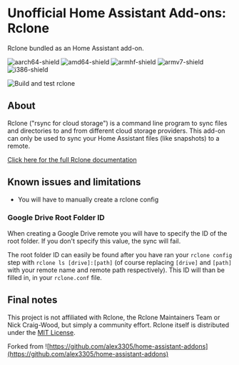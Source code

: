 # Unofficial Home Assistant Add-ons: Rclone

Rclone bundled as an Home Assistant add-on.

![aarch64-shield](https://img.shields.io/badge/aarch64-yes-green)
![amd64-shield](https://img.shields.io/badge/amd64-yes-green)
![armhf-shield](https://img.shields.io/badge/armhf-yes-green)
![armv7-shield](https://img.shields.io/badge/armv7-yes-green)
![i386-shield](https://img.shields.io/badge/i386-yes-green)

![Build and test rclone](https://github.com/alex3305/home-assistant-addons/workflows/Build%20and%20test%20rclone/badge.svg?branch=master)

## About

Rclone ("rsync for cloud storage") is a command line program to sync files and directories to and from different cloud storage providers. This add-on can only be used to sync your Home Assistant files (like snapshots) to a remote.

[Click here for the full Rclone documentation](https://rclone.org/docs/)

## Known issues and limitations

- You will have to manually create a rclone config

### Google Drive Root Folder ID

When creating a Google Drive remote you will have to specify the ID of the root folder. If you don't specify this value, the sync will fail.

The root folder ID can easily be found after you have ran your `rclone config` step with `rclone ls [drive]:[path]` (of course replacing `[drive]` and `[path]` with your remote name and remote path respectively). This ID will than be filled in, in your `rclone.conf` file.

## Final notes

This project is not affiliated with Rclone, the Rclone Maintainers Team or Nick Craig-Wood, but simply a community effort. Rclone itself is distributed under the [MIT License](https://rclone.org/licence/).

Forked from ![https://github.com/alex3305/home-assistant-addons](https://github.com/alex3305/home-assistant-addons)

